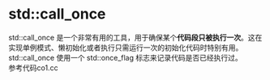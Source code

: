 # std::call_once
std::call_once 是一个非常有用的工具，用于确保某个**代码段只被执行一次**。这在实现单例模式、懒初始化或者执行只需运行一次的初始化代码时特别有用。std::call_once 使用一个 std::once_flag 标志来记录代码是否已经执行过。  
参考代码co1.cc  


